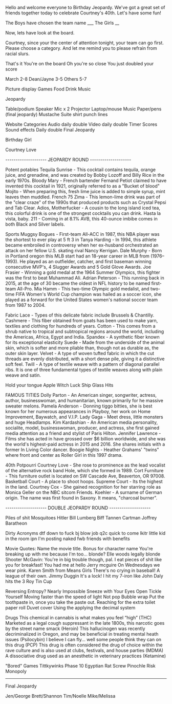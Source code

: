 Hello and welcome everyone to Birthday Jeopardy. We've got a great set of friends together today to celebrate Courtney's 40th. Let's have some fun!

The Boys have chosen the team name ___
The Girls __

Now, lets have look at the board.

Courtney, since your the center of attention tonight, your team can go first. Please choose a category. And let me remind you to please refrain from racial slurs.

That's it
You're on the board
Oh you're so close
You just doubled your score



March 2-8
Dean/Jayne 3-5
Others 5-7


Picture display
Games
Food
Drink
Music

Jeopardy

Table/podium
Speaker
Mic x 2
Projector
Laptop/mouse
Music
Paper/pens (final jeopardy)
Mustache
Suite shirt
punch lines

Website
Categories
Audio daily double
Video daily double
Timer
Scores
Sound effects
Daily double
Final Jeopardy

Birthday Girl

Courtney Love

-------------------- JEOPARDY ROUND --------------------

Potent potables
Tequila Sunrise - This cocktail contains tequila, orange juice, and grenadine, and was created by Bobby Lozoff and Billy Rice in the early 1970s.
Bloody Mary - French bartender Fernand Petiot claimed to have invented this cocktail in 1921, originally referred to as a "Bucket of blood"
Mojito - When preparing this, fresh lime juice is added to simple syrup, mint leaves then muddled.
French 75
Zima - This lemon-lime drink was part of the "clear craze" of the 1990s that produced products such as Crystal Pepsi and Tab Clear.
Adios, Motherfucker - A cousin to the long island iced tea,  this colorful drink is one of the strongest cocktails you can drink. Hasta la vista, baby.
211 - Coming in at 8.1% AVB, this 40-ounce imbibe comes in both Black and Silver labels.

Sports
Muggsy Bogues - First-team All-ACC in 1987, this NBA player was the shortest to ever play at 5 ft 3 in
Tanya Harding - In 1994, this athlete became embroiled in controversy when her ex-husband orchestrated an attack on her fellow U.S. skating rival Nancy Kerrigan.
Dale Murphy - Born in Portland oregon this MLB start had an 18-year career in MLB from (1976–1993). He played as an outfielder, catcher, and first baseman winning consecutive MVP's, 4 Slugger Awards and 5 Gold Glove Awards.
Joe Frasier - Winning a gold medal at the 1964 Summer Olympics, this fighter was the first to beat Muhammad Ali.
Adrian Peterson - This running back in 2015, at the age of 30 became the oldest in NFL history to be named first-team All-Pro.
Mia Hamm - This two-time Olympic gold medalist, and two-time FIFA Women's World Cup champion was hailed as a soccer icon, she played as a forward for the United States women's national soccer team from 1987 to 2004.


Fabric
Lace - Types of this delicate fabric include Brussels & Chantilly.
Cashmere - This fiber obtained from goats has been used to make yarn, textiles and clothing for hundreds of years.
Cotton - This comes from a shrub native to tropical and subtropical regions around the world, including the Americas, Africa, Egypt and India.
Spandex - A synthetic fiber known for its exceptional elasticity
Suede - Made from the underside of the animal skin, which is softer and more pliable than, though not as durable as, the outer skin layer.
Velvet - A type of woven tufted fabric in which the cut threads are evenly distributed, with a short dense pile, giving it a distinctive soft feel.
Twill - A type of textile weave with a pattern of diagonal parallel ribs. It is one of three fundamental types of textile weaves along with plain weave and satin.

Hold your tongue
Apple
Witch
Luck
Ship
Glass
Hits

FAMOUS TITIES
Dolly Parton - An American singer, songwriter, actress, author, businesswoman, and humanitarian, known primarily for he massive sweater melons.
Pamela Anderson - Donning tiggo bitties, she is best known for her numerous appearances in Playboy, her work on Home Improvement, Baywatch, and V.I.P.
Lady Gaga - Meet dress, little monsters and huge Headlamps.
Kim Kardashian - An American media personality, socialite, model, businesswoman, producer, and actress, she first gained media attention as a friend and stylist of Paris Hilton.
Jennifer Lawrence - Films she has acted in have grossed over $6 billion worldwide, and she was the world's highest-paid actress in 2015 and 2016. She shares initials with a former In Living Color dancer.
Boogie Nights - Heather Grahams' "twins" where front and center as Roller Girl in this 1997 drama.

40th Potpourri
Courtney Love - She rose to prominence as the lead vocalist of the alternative rock band Hole, which she formed in 1989.
Cort Furniture - This furniture outlet is located on SW Cascade Ave, Beaverton, OR 97008.
Basketball Court - A place to shoot hoops.
Supreme Court - Its the highest in the land.
Courtney Cox - She gained recognition for her starring role as Monica Geller on the NBC sitcom Friends.
Koehler - A surname of German origin. The name was first found in Saxony. It means, "charcoal burner".


-------------------- DOUBLE JEOPARDY ROUND --------------------


Piles of shit
Mosquitoes
Hitler
Bill Lumberg
Biff Tannen
Cartman
Joffrey Baratheon

Dirty Acronyms
dtf down to fuck
bj blow job
q2c quick to come
lkitr little kid in the room
ipn I'm posting naked
fwb friends with benefits

Movie Quotes: Name the movie title. Bonus for character name
You're breaking up with me because I'm too... blonde? Elle woods legally blonde
Shooter McGavin: You're in big trouble though, pal. I eat pieces of shit like you for breakfast!
You had me at hello Jerry mcguire
On Wednesdays we wear pink. Karen Smith from Means Girls
There's no crying in baseball! A league of their own. Jimmy Duggin
It's a lock! I hit my 7-iron like John Daly hits the 3 Roy Tin Cup

Reversing Entropy? Nearly Impossible
Sneeze with Your Eyes Open
Tickle Yourself
Moving faster than the speed of light
Not pop Bubble wrap
Put the toothpaste in, once you take the paste out.
Reaching for the extra toilet paper roll
Duvet cover
Using the applying the decimal system

Drugs
This chemical in cannabis is what makes you feel “high” (THC)
Marketed as a legal cough suppressant in the late 1800s, this narcotic goes by the street name smack (Heroin)
This hallucinogen was recently decriminalized in Oregon, and may be beneficial in treating mental heath issues (Psilocybin)
I believe I can fly... well some people think they can on this drug (PCP)
This drug is often considered the drug of choice within the rave culture and is also used at clubs, festivals, and house parties (MDMA)
A dissociative drug used as an anesthetic in veterinary practices (Ketamine)

"Bored" Games
Tittkywinks
Phase 10
Egyptian Rat Screw
Pinochle
Risk
Monopoly


--------------------------------------------------------------------------------------------------------------

Final Jeopardy



Jen/George
Brett/Shannon
Tim/Noelle
Mike/Melissa
